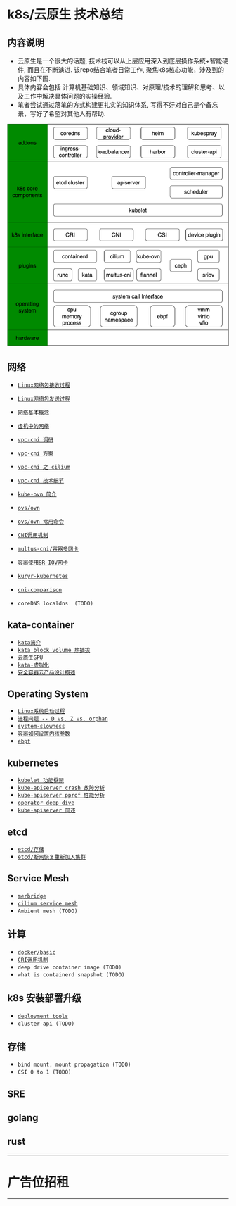 # k8s/云原生 技术总结


## 内容说明

- 云原生是一个很大的话题, 技术栈可以从上层应用深入到底层操作系统+智能硬件, 而且在不断演进. 该repo结合笔者日常工作, 聚焦k8s核心功能，涉及到的内容如下图.
- 具体内容会包括 计算机基础知识、领域知识、对原理/技术的理解和思考、以及工作中解决具体问题的实操经验.
- 笔者尝试通过落笔的方式构建更扎实的知识体系, 写得不好对自己是个备忘录，写好了希望对其他人有帮助.

![k8s-stacks](pics/k8s-stacks.png)

## 网络
- [`Linux网络包接收过程`](network/RX.md)
- [`Linux网络包发送过程`](network/TX.md)
- [`网络基本概念`](network/network-basic.md)
- [`虚机中的网络`](network/network-in-vm.md)

  
- [`vpc-cni 调研`](network/vpc-cni-1.md)
- [`vpc-cni 方案`](network/vpc-cni-2.md)
- [`vpc-cni 之 cilium`](network/vpc-cni-cilium.md)
- [`vpc-cni 技术细节`](network/vpc-cni-3.md)


- [`kube-ovn 简介`](network/kube-ovn.md)
- [`ovs/ovn`](network/ovn.md)
- [`ovs/ovn 常用命令`](network/ovn-cheat-sheet.md)

  
- [`CNI调用机制`](network/CNI.md)
- [`multus-cni/容器多网卡`](network/multiple-cni.md)
- [`容器使用SR-IOV网卡`](network/sriov.md)
- [`kuryr-kubernetes`](network/kuryr.md)
- [`cni-comparison`](network/cni-comparison.md)  
- `coreDNS localdns  (TODO)`

## kata-container
- [`kata简介`](kata-container/kata-container.md)
- [`kata block volume 热插拔`](kata-container/hot-plug.md)
- [`云原生GPU`](kata-container/GPU.md)
- [`kata-虚拟化`](kata-container/virtualization.md)
- [`安全容器云产品设计概述`](kata-container/ecr.md)


## Operating System
- [`Linux系统启动过程`](operating-system/linux-startup.md)
- [`进程问题 -- D vs. Z vs. orphan`](operating-system/process.md)
- [`system-slowness`](operating-system/system-slowness.md)
- [`容器如何设置内核参数`](operating-system/sysctls.md)  
- [`ebpf`](network/ebpf.md)


## kubernetes
- [`kubelet 功能框架`](kubernetes/kubelet/startup.md)
- [`kube-apiserver crash 故障分析`](kubernetes/kube-apiserver-crash.md)
- [`kube-apiserver pprof 性能分析`](kubernetes/kube-apiserver-pprof.md)
- [`operator deep dive`](kubernetes/operator.md)  
- [`kube-apiserver 简述`](kubernetes/kube-apiserver.md)


## etcd
- [`etcd/存储`](etcd/storage.md)
- [`etcd/断网恢复重新加入集群`](etcd/rejoin.md)


## Service Mesh
- [`merbridge`](service-mesh/merbridge.md)
- [`cilium service mesh`](service-mesh/cilium-service-mesh.md)
- `Ambient mesh (TODO)`


## 计算
- [`docker/basic`](docker/basic)
- [`CRI调用机制`](compute/ContainerRuntime.md)
- `deep drive container image (TODO)`
- `what is containerd snapshot (TODO)`


## k8s 安装部署升级
- [`deployment tools`](cluster-lifecycle)
- `cluster-api (TODO)`

## 存储
- `bind mount, mount propagation (TODO)`
- `CSI 0 to 1 (TODO)`

## SRE
## golang
## rust

*********************************
# 广告位招租
*********************************